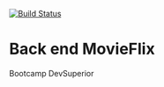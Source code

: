 [![Build Status](https://app.travis-ci.com/FulvioFPimentel/movieflix-backend-tests.svg?branch=main)](https://app.travis-ci.com/FulvioFPimentel/movieflix-backend-tests)

# Back end MovieFlix 

Bootcamp DevSuperior